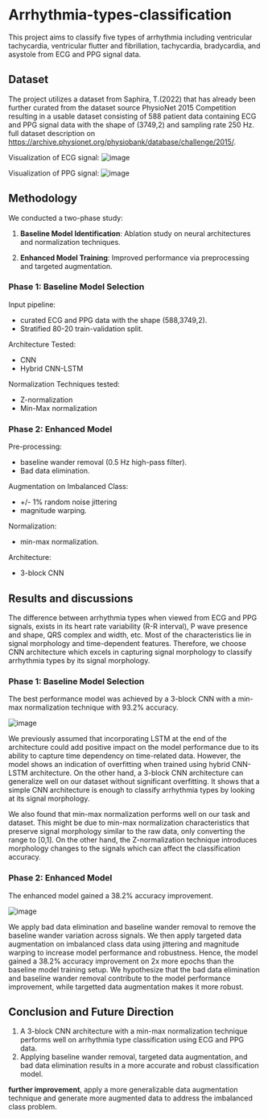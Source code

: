 # Arrhythmia-types-classification
This project aims to classify five types of arrhythmia including ventricular tachycardia, ventricular flutter and fibrillation, tachycardia, bradycardia, and asystole from ECG and PPG signal data.

## Dataset
The project utilizes a dataset from Saphira, T.(2022) that has already been further curated from the dataset source PhysioNet 2015 Competition resulting in a usable dataset consisting of 588 patient data containing ECG and PPG signal data with the shape of (3749,2) and sampling rate 250 Hz. full dataset description on https://archive.physionet.org/physiobank/database/challenge/2015/.

Visualization of ECG signal:
![image](https://github.com/user-attachments/assets/db5eae55-d0c4-48e8-820d-42d3e60fd658)

Visualization of PPG signal:
![image](https://github.com/user-attachments/assets/1b3c26dd-02f3-4c72-a29a-92684e04ff55)

## Methodology

We conducted a two-phase study:

1. **Baseline Model Identification**: Ablation study on neural architectures and normalization techniques.

2. **Enhanced Model Training**: Improved performance via preprocessing and targeted augmentation.

### Phase 1: Baseline Model Selection

Input pipeline: 
  - curated ECG and PPG data with the shape (588,3749,2).
  - Stratified 80-20 train-validation split.

Architecture Tested:
  - CNN
  - Hybrid CNN-LSTM

Normalization Techniques tested:
  - Z-normalization
  - Min-Max normalization

### Phase 2: Enhanced Model

Pre-processing: 
  - baseline wander removal (0.5 Hz high-pass filter).
  - Bad data elimination.

Augmentation on Imbalanced Class: 
  - +/- 1% random noise jittering
  - magnitude warping.

Normalization: 
  - min-max normalization.

Architecture: 
  - 3-block CNN


## Results and discussions

The difference between arrhythmia types when viewed from ECG and PPG signals, exists in its heart rate variability (R-R interval), P wave presence and shape, QRS complex and width, etc. Most of the characteristics lie in signal morphology and time-dependent features. Therefore, we choose CNN architecture which excels in capturing signal morphology to classify arrhythmia types by its signal morphology.

### Phase 1: Baseline Model Selection

The best performance model was achieved by a 3-block CNN with a min-max normalization technique with 93.2% accuracy.

![image](https://github.com/user-attachments/assets/91aae92f-71c6-4c76-9f65-a3363b1def9a)

We previously assumed that incorporating LSTM at the end of the architecture could add positive impact on the model performance due to its ability to capture time dependency on time-related data. However, the model shows an indication of overfitting when trained using hybrid CNN-LSTM architecture. On the other hand, a 3-block CNN architecture can generalize well on our dataset without significant overfitting. It shows that a simple CNN architecture is enough to classify arrhythmia types by looking at its signal morphology.

We also found that min-max normalization performs well on our task and dataset. This might be due to min-max normalization characteristics that preserve signal morphology similar to the raw data, only converting the range to [0,1]. On the other hand, the Z-normalization technique introduces morphology changes to the signals which can affect the classification accuracy.

### Phase 2: Enhanced Model

The enhanced model gained a 38.2% accuracy improvement.

![image](https://github.com/user-attachments/assets/32e3e70a-d4dc-4d4c-b999-6583c40ca585)

We apply bad data elimination and baseline wander removal to remove the baseline wander variation across signals. We then apply targeted data augmentation on imbalanced class data using jittering and magnitude warping to increase model performance and robustness. Hence, the model gained a 38.2% accuracy improvement on 2x more epochs than the baseline model training setup. We hypothesize that the bad data elimination and baseline wander removal contribute to the model performance improvement, while targetted data augmentation makes it more robust.


## Conclusion and Future Direction

1. A 3-block CNN architecture with a min-max normalization technique performs well on arrhythmia type classification using ECG and PPG data.
2. Applying baseline wander removal, targeted data augmentation, and bad data elimination results in a more accurate and robust classification model.

**further improvement**, apply a more generalizable data augmentation technique and generate more augmented data to address the imbalanced class problem.
